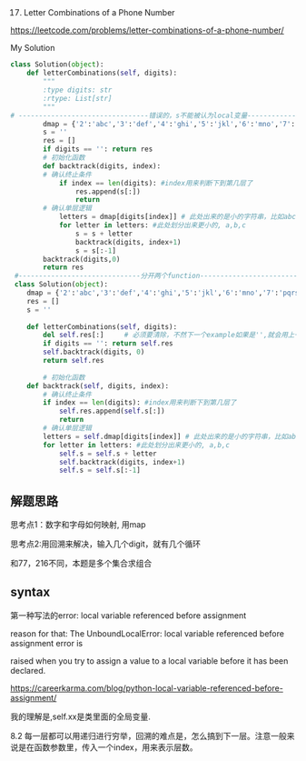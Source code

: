 ## 
17. Letter Combinations of a Phone Number

https://leetcode.com/problems/letter-combinations-of-a-phone-number/

My Solution

```python
class Solution(object):
    def letterCombinations(self, digits):
        """
        :type digits: str
        :rtype: List[str]
        """
# --------------------------------错误的，s不能被认为local变量------------------------------#
        dmap = {'2':'abc','3':'def','4':'ghi','5':'jkl','6':'mno','7':'pqrs','8':'tuv','9':'wxyz'}
        s = ''
        res = []
        if digits == '': return res
        # 初始化函数
        def backtrack(digits, index):
        # 确认终止条件
            if index == len(digits): #index用来判断下到第几层了
                res.append(s[:])
                return
        # 确认单层逻辑
            letters = dmap[digits[index]] # 此处出来的是小的字符串，比如abc, def
            for letter in letters: #此处划分出来更小的, a,b,c
                s = s + letter
                backtrack(digits, index+1)
                s = s[:-1]
        backtrack(digits,0)
        return res  
 #------------------------------分开两个function---------------------------------------#
 class Solution(object):
    dmap = {'2':'abc','3':'def','4':'ghi','5':'jkl','6':'mno','7':'pqrs','8':'tuv','9':'wxyz'}
    res = []
    s = ''
    
    def letterCombinations(self, digits):
        del self.res[:]     # 必须要清除，不然下一个example如果是'',就会用上一个的
        if digits == '': return self.res
        self.backtrack(digits, 0)
        return self.res
    
        # 初始化函数
    def backtrack(self, digits, index):
        # 确认终止条件
        if index == len(digits): #index用来判断下到第几层了
            self.res.append(self.s[:])
            return
        # 确认单层逻辑
        letters = self.dmap[digits[index]] # 此处出来的是小的字符串，比如abc, def
        for letter in letters: #此处划分出来更小的, a,b,c
            self.s = self.s + letter
            self.backtrack(digits, index+1)
            self.s = self.s[:-1]
```
## 解题思路
思考点1：数字和字母如何映射, 用map

思考点2:用回溯来解决，输入几个digit，就有几个循环

和77，216不同，本题是多个集合求组合

## syntax
第一种写法的error:  local variable referenced before assignment

reason for that:
The UnboundLocalError: local variable referenced before assignment error is 

raised when you try to assign a value to a local variable before it has been declared. 

https://careerkarma.com/blog/python-local-variable-referenced-before-assignment/

我的理解是,self.xx是类里面的全局变量.

8.2 每一层都可以用递归进行穷举，回溯的难点是，怎么搞到下一层。注意一般来说是在函数参数里，传入一个index，用来表示层数。
